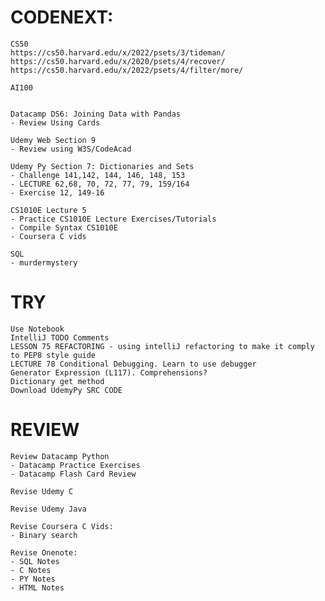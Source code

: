 # CODENEXT:
	CS50
	https://cs50.harvard.edu/x/2022/psets/3/tideman/
	https://cs50.harvard.edu/x/2020/psets/4/recover/
	https://cs50.harvard.edu/x/2022/psets/4/filter/more/

	AI100


	Datacamp DS6: Joining Data with Pandas
	- Review Using Cards

	Udemy Web Section 9
	- Review using W3S/CodeAcad

	Udemy Py Section 7: Dictionaries and Sets
	- Challenge 141,142, 144, 146, 148, 153
	- LECTURE 62,68, 70, 72, 77, 79, 159/164
	- Exercise 12, 149-16

	CS1010E Lecture 5
	- Practice CS1010E Lecture Exercises/Tutorials
	- Compile Syntax CS1010E
	- Coursera C vids

	SQL
	- murdermystery

# TRY
	Use Notebook
	IntelliJ TODO Comments
	LESSON 75 REFACTORING - using intelliJ refactoring to make it comply to PEP8 style guide
	LECTURE 78 Conditional Debugging. Learn to use debugger
	Generator Expression (L117). Comprehensions?
	Dictionary get method
	Download UdemyPy SRC CODE

# REVIEW
	Review Datacamp Python
	- Datacamp Practice Exercises
	- Datacamp Flash Card Review
	
	Revise Udemy C
	
	Revise Udemy Java
	
	Revise Coursera C Vids:
    - Binary search
    
    Revise Onenote: 
    - SQL Notes
    - C Notes
    - PY Notes
    - HTML Notes
